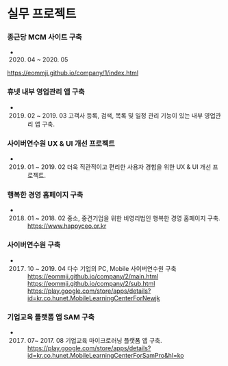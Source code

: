 # 실무 프로젝트

### 종근당 MCM 사이트 구축
* 2020. 04 ~ 2020. 05

<https://eommji.github.io/company/1/index.html>

### 휴넷 내부 영업관리 앱 구축
* 2019. 02 ~ 2019. 03
고객사 등록, 검색, 목록 및 일정 관리 기능이 있는 내부 영업관리 앱 구축.

### 사이버연수원 UX & UI 개선 프로젝트
* 2019. 01 ~ 2019. 02
더욱 직관적이고 편리한 사용자 경험을 위한 UX & UI 개선 프로젝트.

### 행복한 경영 홈페이지 구축
* 2018. 01 ~ 2018. 02
중소, 중견기업을 위한 비영리법인 행복한 경영 홈페이지 구축.
<https://www.happyceo.or.kr>

### 사이버연수원 구축
* 2017. 10 ~ 2019. 04
다수 기업의 PC, Mobile 사이버연수원 구축
<https://eommji.github.io/company/2/main.html>
<https://eommji.github.io/company/2/sub.html>
<https://play.google.com/store/apps/details?id=kr.co.hunet.MobileLearningCenterForNewjk>

### 기업교육 플랫폼 앱 SAM 구축
* 2017. 07~ 2017. 08
기업교육 마이크로러닝 플랫폼 앱 구축.
<https://play.google.com/store/apps/details?id=kr.co.hunet.MobileLearningCenterForSamPro&hl=ko>
